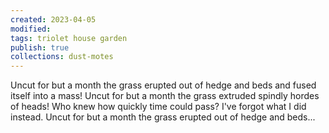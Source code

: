 ```yaml
---
created: 2023-04-05
modified:
tags: triolet house garden
publish: true
collections: dust-motes
---
```


Uncut for but a month the grass
erupted out of hedge and beds
and fused itself into a mass!
Uncut for but a month the grass
extruded spindly hordes of heads!
Who knew how quickly time could pass?
I've forgot what I did instead.
Uncut for but a month the grass
erupted out of hedge and beds...